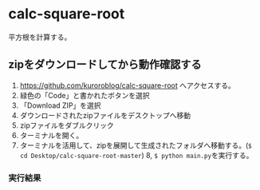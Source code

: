 # calc-square-root
平方根を計算する。

## zipをダウンロードしてから動作確認する
1. https://github.com/kuroroblog/calc-square-root へアクセスする。
2. 緑色の「Code」と書かれたボタンを選択
3. 「Download ZIP」を選択
4. ダウンロードされたzipファイルをデスクトップへ移動
5. zipファイルをダブルクリック
6. ターミナルを開く。
7. ターミナルを活用して、zipを展開して生成されたフォルダへ移動する。(`$ cd Desktop/calc-square-root-master`)
8, `$ python main.py`を実行する。

### 実行結果

